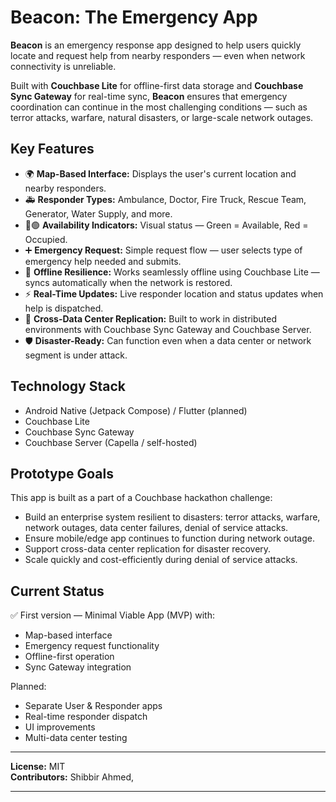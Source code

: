 # Beacon: The Emergency App

**Beacon** is an emergency response app designed to help users quickly locate and request help from nearby responders — even when network connectivity is unreliable.

Built with **Couchbase Lite** for offline-first data storage and **Couchbase Sync Gateway** for real-time sync, **Beacon** ensures that emergency coordination can continue in the most challenging conditions — such as terror attacks, warfare, natural disasters, or large-scale network outages.

## Key Features

- 🌍 **Map-Based Interface:** Displays the user's current location and nearby responders.
- 🚑 **Responder Types:** Ambulance, Doctor, Fire Truck, Rescue Team, Generator, Water Supply, and more.
- 🔴🟢 **Availability Indicators:** Visual status — Green = Available, Red = Occupied.
- ➕ **Emergency Request:** Simple request flow — user selects type of emergency help needed and submits.
- 📡 **Offline Resilience:** Works seamlessly offline using Couchbase Lite — syncs automatically when the network is restored.
- ⚡ **Real-Time Updates:** Live responder location and status updates when help is dispatched.
- 🔁 **Cross-Data Center Replication:** Built to work in distributed environments with Couchbase Sync Gateway and Couchbase Server.
- 🛡️ **Disaster-Ready:** Can function even when a data center or network segment is under attack.

## Technology Stack

- Android Native (Jetpack Compose) / Flutter (planned)
- Couchbase Lite
- Couchbase Sync Gateway
- Couchbase Server (Capella / self-hosted)

## Prototype Goals

This app is built as a part of a Couchbase hackathon challenge:

- Build an enterprise system resilient to disasters: terror attacks, warfare, network outages, data center failures, denial of service attacks.
- Ensure mobile/edge app continues to function during network outage.
- Support cross-data center replication for disaster recovery.
- Scale quickly and cost-efficiently during denial of service attacks.

## Current Status

✅ First version — Minimal Viable App (MVP) with:

- Map-based interface  
- Emergency request functionality  
- Offline-first operation  
- Sync Gateway integration  

Planned:

- Separate User & Responder apps  
- Real-time responder dispatch  
- UI improvements  
- Multi-data center testing


---

**License:** MIT  
**Contributors:** Shibbir Ahmed, 

---


